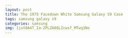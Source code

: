 ```yaml
---
layout: post
title: The 1975 Facedown White Samsung Galaxy S9 Case
tags: samsung galaxy s9
categories: samsung
img: 1jxt8A4T_Ia-ZPLZA88LZcwsf_MTwq3No
---
```

